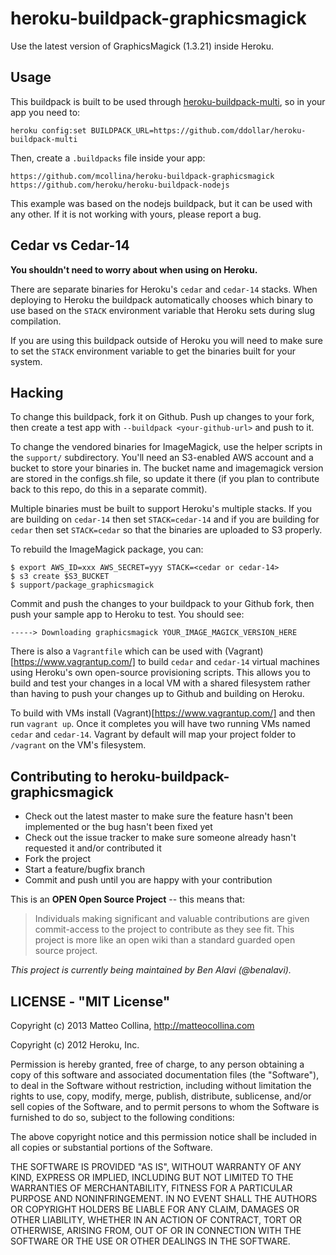 heroku-buildpack-graphicsmagick
===========================

Use the latest version of GraphicsMagick (1.3.21) inside Heroku.

## Usage

This buildpack is built to be used through
[heroku-buildpack-multi](https://github.com/ddollar/heroku-buildpack-multi),
so in your app you need to:
```
heroku config:set BUILDPACK_URL=https://github.com/ddollar/heroku-buildpack-multi
```

Then, create a `.buildpacks` file inside your app:
```
https://github.com/mcollina/heroku-buildpack-graphicsmagick
https://github.com/heroku/heroku-buildpack-nodejs
```

This example was based on the nodejs buildpack, but it can be used with
any other.
If it is not working with yours, please report a bug.

## Cedar vs Cedar-14

**You shouldn't need to worry about when using on Heroku.**

There are separate binaries for Heroku's `cedar` and `cedar-14` stacks. When
deploying to Heroku the buildpack automatically chooses which binary to use
based on the `STACK` environment variable that Heroku sets during slug
compilation.

If you are using this buildpack outside of Heroku you will need to make sure to
set the `STACK` environment variable to get the binaries built for your system.

## Hacking

To change this buildpack, fork it on Github.  Push up changes to your fork,
then create a test app with `--buildpack <your-github-url>` and push to it.

To change the vendored binaries for ImageMagick, use the helper scripts
in the `support/` subdirectory.
You'll need an S3-enabled AWS account and a bucket to store your
binaries in.
The bucket name and imagemagick version are stored in the configs.sh file,
so update it there (if you plan to contribute back to this repo, do this
in a separate commit).

Multiple binaries must be built to support Heroku's multiple stacks. If you are
building on `cedar-14` then set `STACK=cedar-14` and if you are building for
`cedar` then set `STACK=cedar` so that the binaries are uploaded to S3
properly.

To rebuild the ImageMagick package, you can:

    $ export AWS_ID=xxx AWS_SECRET=yyy STACK=<cedar or cedar-14>
    $ s3 create $S3_BUCKET
    $ support/package_graphicsmagick

Commit and push the changes to your buildpack to your Github fork, then
push your sample app to Heroku to test.  You should see:

    -----> Downloading graphicsmagick YOUR_IMAGE_MAGICK_VERSION_HERE

There is also a `Vagrantfile` which can be used with
(Vagrant)[https://www.vagrantup.com/] to build `cedar` and `cedar-14` virtual
machines using Heroku's own open-source provisioning scripts. This allows you
to build and test your changes in a local VM with a shared filesystem rather
than having to push your changes up to Github and building on Heroku.

To build with VMs install (Vagrant)[https://www.vagrantup.com/] and then run
`vagrant up`. Once it completes you will have two running VMs named `cedar` and
`cedar-14`. Vagrant by default will map your project folder to `/vagrant` on
the VM's filesystem.

## Contributing to heroku-buildpack-graphicsmagick

* Check out the latest master to make sure the feature hasn't been
  implemented or the bug hasn't been fixed yet
* Check out the issue tracker to make sure someone already hasn't
  requested it and/or contributed it
* Fork the project
* Start a feature/bugfix branch
* Commit and push until you are happy with your contribution

This is an **OPEN Open Source Project** -- this means that:

> Individuals making significant and valuable contributions are given
commit-access to the project to contribute as they see fit. This project is
more like an open wiki than a standard guarded open source project.

_This project is currently being maintained by Ben Alavi (@benalavi)._

## LICENSE - "MIT License"

Copyright (c) 2013 Matteo Collina, http://matteocollina.com

Copyright (c) 2012 Heroku, Inc.

Permission is hereby granted, free of charge, to any person
obtaining a copy of this software and associated documentation
files (the "Software"), to deal in the Software without
restriction, including without limitation the rights to use,
copy, modify, merge, publish, distribute, sublicense, and/or sell
copies of the Software, and to permit persons to whom the
Software is furnished to do so, subject to the following
conditions:

The above copyright notice and this permission notice shall be
included in all copies or substantial portions of the Software.

THE SOFTWARE IS PROVIDED "AS IS", WITHOUT WARRANTY OF ANY KIND,
EXPRESS OR IMPLIED, INCLUDING BUT NOT LIMITED TO THE WARRANTIES
OF MERCHANTABILITY, FITNESS FOR A PARTICULAR PURPOSE AND
NONINFRINGEMENT. IN NO EVENT SHALL THE AUTHORS OR COPYRIGHT
HOLDERS BE LIABLE FOR ANY CLAIM, DAMAGES OR OTHER LIABILITY,
WHETHER IN AN ACTION OF CONTRACT, TORT OR OTHERWISE, ARISING
FROM, OUT OF OR IN CONNECTION WITH THE SOFTWARE OR THE USE OR
OTHER DEALINGS IN THE SOFTWARE.
